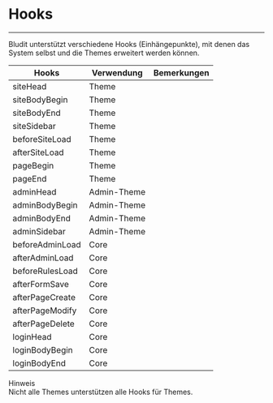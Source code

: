 # Hooks
<!-- Position: 2 -->
---
Bludit unterstützt verschiedene Hooks (Einhängepunkte), mit denen das System selbst und die Themes erweitert werden können.

| Hooks 			| Verwendung 		| Bemerkungen						|
| ------------------------------|-----------------------|-----------------------------------------------|
| siteHead 			| Theme 		|						|
| siteBodyBegin 		| Theme 		|						|
| siteBodyEnd 			| Theme 		|						|
| siteSidebar			| Theme			|						|
| beforeSiteLoad		| Theme			|						|
| afterSiteLoad			| Theme			|						|
| pageBegin			| Theme			|						|
| pageEnd			| Theme			|						|
| adminHead			| Admin-Theme		|						|
| adminBodyBegin		| Admin-Theme		|						|
| adminBodyEnd			| Admin-Theme		|						|
| adminSidebar			| Admin-Theme		|						|
| beforeAdminLoad		| Core			|						|
| afterAdminLoad		| Core			|						|
| beforeRulesLoad		| Core			|						|
| afterFormSave			| Core			|						|
| afterPageCreate		| Core			|						|
| afterPageModify		| Core			|						|
| afterPageDelete		| Core			|						|
| loginHead			| Core			|						|
| loginBodyBegin		| Core			|						|
| loginBodyEnd			| Core			|						|

<div class="note">
<div class="title">Hinweis</div>
Nicht alle Themes unterstützen alle Hooks für Themes.
</div>
